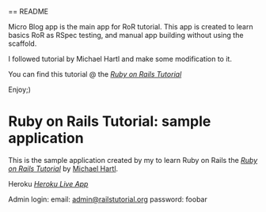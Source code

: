 == README

Micro Blog app is the main app for RoR tutorial. 
This app is created to learn basics RoR as RSpec testing, and manual app building without using the scaffold.

I followed tutorial by Michael Hartl and make some modification to it. 

You can find this tutorial @ the [*Ruby on Rails Tutorial*](http://railstutorial.org/)

Enjoy;)

# Ruby on Rails Tutorial: sample application

This is the sample application created by my to learn Ruby on Rails
the [*Ruby on Rails Tutorial*](http://railstutorial.org/)
by [Michael Hartl](http://michaelhartl.com/).

Heroku [*Heroku Live App*](https://sampleapp-ror-tut.herokuapp.com)

Admin login:
email: admin@railstutorial.org
password: foobar